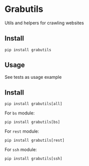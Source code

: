 # Grabutils

Utils and helpers for crawling websites

## Install

```shell script
pip install grabutils
```

## Usage

See tests as usage example

## Install 

```shell script
pip install grabutils[all]
```

For `bs` module:

```shell script
pip install grabutils[bs]
```

For `rest` module:

```shell script
pip install grabutils[rest]
```

For `ssh` module:

```shell script
pip install grabutils[ssh]
```



